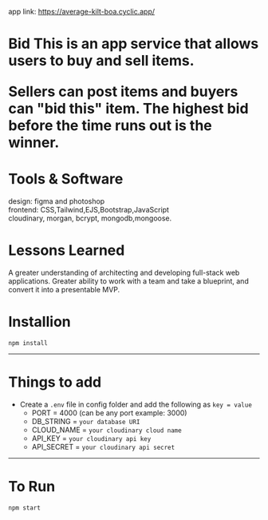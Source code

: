app link: https://average-kilt-boa.cyclic.app/

<h1>
 <underline>Bid This </underline> is an app service that allows users to buy and sell items.

Sellers can post items and buyers can "bid this" item. 
The highest bid before the time runs out is the winner.
</h1>

<h1>Tools & Software</h1>

<section>design: figma and photoshop </section>
<section>frontend: CSS,Tailwind,EJS,Bootstrap,JavaScript</section>
<section> cloudinary, morgan, bcrypt, mongodb,mongoose.</section>

<h1>Lessons Learned</h1>
<section>A greater understanding of architecting and developing full-stack web applications. Greater ability to work with a team and take a blueprint, and convert it into a presentable MVP.</section>


# Installion

`npm install`

---

# Things to add

- Create a `.env` file in config folder and add the following as `key = value`
  - PORT = 4000 (can be any port example: 3000)
  - DB_STRING = `your database URI`
  - CLOUD_NAME = `your cloudinary cloud name`
  - API_KEY = `your cloudinary api key`
  - API_SECRET = `your cloudinary api secret`

---

# To Run

`npm start`

